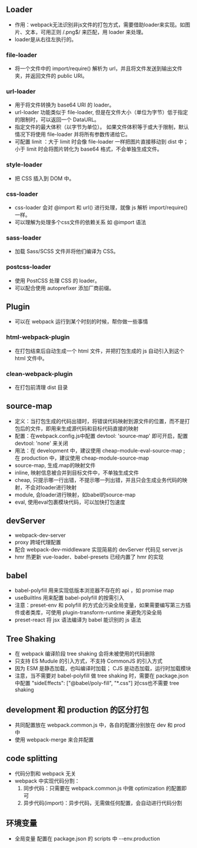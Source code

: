 ## Loader
* 作用：webpack无法识别非js文件的打包方式，需要借助loader来实现。如图片、文本，可用正则 /\.png$/ 来匹配，用 loader 来处理。
* loader是从右往左执行的。
### file-loader
*  将一个文件中的 import/require() 解析为 url，并且将文件发送到输出文件夹，并返回文件的 public URI。

### url-loader
* 用于将文件转换为 base64 URI 的 loader。
* url-loader 功能类似于 file-loader, 但是在文件大小（单位为字节）低于指定的限制时，可以返回一个 DataURL。
* 指定文件的最大体积（以字节为单位）。 如果文件体积等于或大于限制，默认情况下将使用 file-loader 并将所有参数传递给它。
* 可配置 limit ：大于 limit 时会像 file-loader 一样把图片直接移动到 dist 中；小于 limit 时会将图片转化为 base64 格式，不会单独生成文件。

### style-loader
* 把 CSS 插入到 DOM 中。

### css-loader
* css-loader 会对 @import 和 url() 进行处理，就像 js 解析 import/require() 一样。
* 可以理解为处理多个css文件的依赖关系 如 @import 语法

### sass-loader
* 加载 Sass/SCSS 文件并将他们编译为 CSS。

### postcss-loader
* 使用 PostCSS 处理 CSS 的 loader。
* 可以配合使用 autoprefixer 添加厂商前缀。

## Plugin
* 可以在 webpack 运行到某个时刻的时候，帮你做一些事情

### html-webpack-plugin
* 在打包结束后自动生成一个 html 文件，并把打包生成的 js 自动引入到这个 html 文件中。

### clean-webpack-plugin
* 在打包前清理 dist 目录

## source-map
* 定义：当打包生成的代码出错时，将错误代码映射到源文件的位置，而不是打包后的文件，即用来生成源代码和目标代码直接的映射
* 配置：在webpack.config.js中配置 devtool: 'source-map' 即可开启，配置 devtool: 'none' 来关闭
* 用法：在 development 中，建议使用 cheap-module-eval-source-map ; 在 production 中，建议使用 cheap-module-source-map
* source-map, 生成.map的映射文件
* inline, 映射信息被合并到目标文件中，不单独生成文件
* cheap, 只提示哪一行出错，不提示哪一列出错，并且只会生成业务代码的映射，不会对loader进行映射
* module, 会loader进行映射，如babel的source-map
* eval, 使用eval包裹模块代码，可以加快打包速度

## devServer
* webpack-dev-server
* proxy 跨域代理配置
* 配合 webpack-dev-middleware 实现简易的 devServer 代码见 server.js
* hmr 热更新 vue-loader、babel-presets 已经内置了 hmr 的实现

## babel
* babel-polyfill 用来实现低版本浏览器不存在的 api ，如 promise map
* useBuiltIns 用来配置 babel-polyfill 的按需引入
* 注意：preset-env 和 polyfill 的方式会污染全局变量，如果需要编写第三方插件或者类库，可使用 plugin-transform-runtime 来避免污染全局
* preset-react 将 jsx 语法编译为 babel 能识别的 js 语法

## Tree Shaking
* 在 webpack 编译阶段 tree shaking 会将未被使用的代码删除
* 只支持 ES Mudule 的引入方式，不支持 CommonJS 的引入方式
* 因为 ESM 是静态加载，也叫编译时加载； CJS 是动态加载，运行时加载模块
* 注意，当不需要对 babel-polyfill 做 tree shaking 时，需要在 package.json 中配置 "sideEffects": ["@babel/poly-fill", "*.css"] 对css也不需要 tree shaking

## development 和 production 的区分打包
* 共同配置放在 webpack.common.js 中，各自的配置分别放在 dev 和 prod 中
* 使用 webpack-merge 来合并配置

## code splitting
* 代码分割和 webpack 无关
* webpack 中实现代码分割：
  1. 同步代码：只需要在 webpack.common.js 中做 optimization 的配置即可
  2. 异步代码(import)：异步代码，无需做任何配置，会自动进行代码分割

<!-- todo 4-5 -->

## 环境变量
* 全局变量 配置在 package.json 的 scripts 中 --env.production